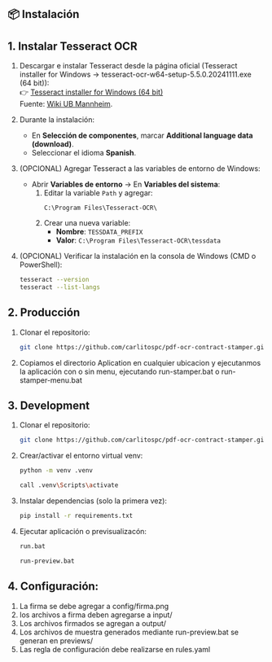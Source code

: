 ## 📦 Instalación

## 1. Instalar Tesseract OCR

1. Descargar e instalar Tesseract desde la página oficial (Tesseract installer for Windows -> tesseract-ocr-w64-setup-5.5.0.20241111.exe (64 bit)):  
   👉 [Tesseract installer for Windows (64 bit)](https://github.com/tesseract-ocr/tesseract/releases/download/5.5.0/tesseract-ocr-w64-setup-5.5.0.20241111.exe)  
   Fuente: [Wiki UB Mannheim](https://github.com/UB-Mannheim/tesseract/wiki).

2. Durante la instalación:
   - En **Selección de componentes**, marcar **Additional language data (download)**.
   - Seleccionar el idioma **Spanish**.

3. (OPCIONAL) Agregar Tesseract a las variables de entorno de Windows:
   - Abrir **Variables de entorno** → En **Variables del sistema**:
     1. Editar la variable `Path` y agregar:
        ```
        C:\Program Files\Tesseract-OCR\
        ```
     2. Crear una nueva variable:
        - **Nombre**: `TESSDATA_PREFIX`
        - **Valor**: `C:\Program Files\Tesseract-OCR\tessdata`

4. (OPCIONAL) Verificar la instalación en la consola de Windows (CMD o PowerShell):
   ```bash
   tesseract --version
   tesseract --list-langs

## 2. Producción

1. Clonar el repositorio:
   ```bash
   git clone https://github.com/carlitospc/pdf-ocr-contract-stamper.git
   ```
2. Copiamos el directorio Aplication en cualquier ubicacion y ejecutanmos la aplicación con o sin menu, ejecutando run-stamper.bat o run-stamper-menu.bat 


## 3. Development

1. Clonar el repositorio:
   ```bash
   git clone https://github.com/carlitospc/pdf-ocr-contract-stamper.git
   ```
2. Crear/activar el entorno virtual venv:
   ```bash
   python -m venv .venv
   ```
   ```bash
   call .venv\Scripts\activate
   ```
3. Instalar dependencias (solo la primera vez):
   ```bash
   pip install -r requirements.txt
   ```
4. Ejecutar aplicación o previsualizacón:
   ```bash
   run.bat
   ```
   ```bash
   run-preview.bat
   ```

## 4. Configuración:

1. La firma se debe agregar a config/firma.png
2. los archivos a firma deben agregarse a input/
3. Los archivos firmados se agregan a output/
4. Los archivos de muestra generados mediante run-preview.bat se generan en previews/
5. Las regla de configuración debe realizarse en rules.yaml 




